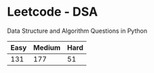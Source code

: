 # Leetcode - DSA

Data Structure and Algorithm Questions in Python

| Easy   |  Medium  | Hard |
|--------|----------|------|
|   131  |    177   |  51  |
